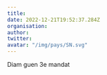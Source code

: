 ```yaml
---
title: 
date: 2022-12-21T19:52:37.284Z
organisation: 
author: 
twitter: 
avatar: "/img/pays/SN.svg"
---
```


Diam guen 3e mandat